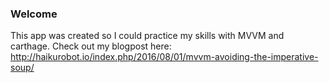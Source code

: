 ### Welcome ###

This app was created so I could practice my skills with MVVM and carthage. Check out my blogpost here: http://haikurobot.io/index.php/2016/08/01/mvvm-avoiding-the-imperative-soup/
